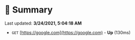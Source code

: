 # 📖 Summary
Last updated: **3/24/2021, 5:04:18 AM**

- `GET` [https://google.com](https://google.com) - **Up** (130ms)
